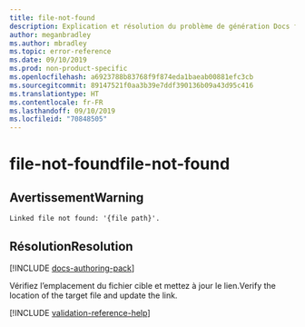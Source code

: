 ```yaml
---
title: file-not-found
description: Explication et résolution du problème de génération Docs file-not-found
author: meganbradley
ms.author: mbradley
ms.topic: error-reference
ms.date: 09/10/2019
ms.prod: non-product-specific
ms.openlocfilehash: a6923788b83768f9f874eda1baeab00881efc3cb
ms.sourcegitcommit: 89147521f0aa3b39e7ddf390136b09a43d95c416
ms.translationtype: HT
ms.contentlocale: fr-FR
ms.lasthandoff: 09/10/2019
ms.locfileid: "70848505"
---
```

# <a name="file-not-found"></a><span data-ttu-id="0749e-103">file-not-found</span><span class="sxs-lookup"><span data-stu-id="0749e-103">file-not-found</span></span>

## <a name="warning"></a><span data-ttu-id="0749e-104">Avertissement</span><span class="sxs-lookup"><span data-stu-id="0749e-104">Warning</span></span>

`Linked file not found: '{file path}'.`

## <a name="resolution"></a><span data-ttu-id="0749e-105">Résolution</span><span class="sxs-lookup"><span data-stu-id="0749e-105">Resolution</span></span>

[!INCLUDE [docs-authoring-pack](includes/docs-authoring-pack.md)]

<span data-ttu-id="0749e-106">Vérifiez l’emplacement du fichier cible et mettez à jour le lien.</span><span class="sxs-lookup"><span data-stu-id="0749e-106">Verify the location of the target file and update the link.</span></span>

<!--make sure to add this file to your includes folder and verify the path-->
[!INCLUDE [validation-reference-help](includes/validation-reference-help.md)]
